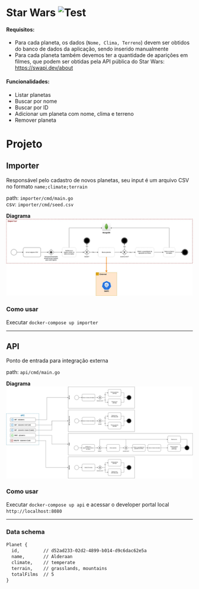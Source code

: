 # Star Wars  ![Test](https://github.com/allbarbos/star-wars/workflows/Test/badge.svg)  

#### Requisitos:

- Para cada planeta, os dados (`Nome, Clima, Terreno`) devem ser obtidos do banco de dados da aplicação, sendo inserido manualmente
- Para cada planeta também devemos ter a quantidade de aparições em filmes, que podem ser obtidas pela API pública do Star Wars: https://swapi.dev/about

#### Funcionalidades:

- Listar planetas
- Buscar por nome
- Buscar por ID
- Adicionar um planeta com nome, clima e terreno
- Remover planeta

# Projeto

## Importer

Responsável pelo cadastro de novos planetas, seu input é um arquivo CSV no formato `name;climate;terrain`  

path: `importer/cmd/main.go`  
csv: `importer/cmd/seed.csv`  

**Diagrama**  
![importer](docs/flow-importer.jpg)

### Como usar

Executar `docker-compose up importer`

---

## API

Ponto de entrada para integração externa

path: `api/cmd/main.go`  

**Diagrama**  
![importer](docs/flow-api.jpg)  

### Como usar  

Executar `docker-compose up api` e acessar o developer portal local `http://localhost:8080`  

---

### Data schema

```
Planet {
  id,         // d52ad233-02d2-4899-b014-d9c6dac62e5a
  name,       // Alderaan
  climate,    // temperate
  terrain,    // grasslands, mountains
  totalFilms  // 5
}
```

